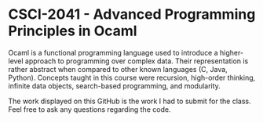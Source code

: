 # CSCI-2041 - Advanced Programming Principles in Ocaml

Ocaml is a functional programming language used to introduce a higher-level approach to programming over complex data.  Their representation is rather abstract when compared to other known languages (C, Java, Python).  Concepts taught in this course were recursion, high-order thinking, infinite data objects, search-based programming, and modularity.

The work displayed on this GitHub is the work I had to submit for the class.  Feel free to ask any questions regarding the code.
